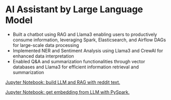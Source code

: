 # AI Assistant by Large Language Model 

* Built a chatbot using RAG and Llama3 enabling users to productively consume information, leveraging Spark, Elasticsearch, and Airflow DAGs for large-scale data processing
* Implemented NER and Sentiment Analysis using Llama3 and CrewAI for enhanced data interpretation
* Enabled Q&A and summarization functionalities through vector databases and Llama3 for efficient information retrieval and summarization

[Jupyter Notebook: build LLM and RAG with reddit text.](conversation_reddit.ipynb)

[Jupyter Notebook: get embedding from LLM with PySpark.](conversation_reddit_Spark.ipynb)